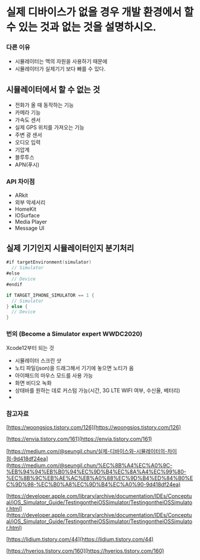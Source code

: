 # 실제 디바이스가 없을 경우 개발 환경에서 할 수 있는 것과 없는 것을 설명하시오.

### 다른 이유

- 시뮬레이터는 맥의 자원을 사용하기 때문에
- 시뮬레이터가 실제기기 보다 빠를 수 있다.

## 시뮬레이터에서 할 수 없는 것

- 전화가 올 때 동작하는 기능
- 카메라 기능
- 가속도 센서
- 실제 GPS 위치를 가져오는 기능
- 주변 광 센서
- 오디오 입력
- 기압계
- 블루투스
- APN(푸시)

### API 차이점

- ARkit
- 외부 악세서리
- HomeKit
- IOSurface
- Media Player
- Message UI

## 실제 기기인지 시뮬레이터인지 분기처리

```swift
#if targetEnvironment(simulator)
  // Simulator
#else
  // Device
#endif
```

```swift
if TARGET_IPHONE_SIMULATOR == 1 {
  // Simulator
} else {
  // Device
}
```

### 번외 (Become a Simulator expert WWDC2020)

Xcode12부터 되는 것

- 시뮬레이터 스크린 샷
- 노티 파일(json)을 드래그해서 기기에 놓으면 노티가 옴
- 아이패드의 마우스 모드를 사용 가능
- 화면 비디오 녹화
- 상태바를 원하는 데로 커스텀 가능(시간, 3G LTE WIFI 여부, 수신율, 베터리)
- 

### 참고자료

[https://woongsios.tistory.com/126](https://woongsios.tistory.com/126)

[https://envia.tistory.com/161](https://envia.tistory.com/161)

[https://medium.com/@seungil.chun/실제-디바이스와-시뮬레이터의-차이점-9d418df24ea](https://medium.com/@seungil.chun/%EC%8B%A4%EC%A0%9C-%EB%94%94%EB%B0%94%EC%9D%B4%EC%8A%A4%EC%99%80-%EC%8B%9C%EB%AE%AC%EB%A0%88%EC%9D%B4%ED%84%B0%EC%9D%98-%EC%B0%A8%EC%9D%B4%EC%A0%90-9d418df24ea)

[https://developer.apple.com/library/archive/documentation/IDEs/Conceptual/iOS_Simulator_Guide/TestingontheiOSSimulator/TestingontheiOSSimulator.html](https://developer.apple.com/library/archive/documentation/IDEs/Conceptual/iOS_Simulator_Guide/TestingontheiOSSimulator/TestingontheiOSSimulator.html)

[https://lidium.tistory.com/44](https://lidium.tistory.com/44)

[https://hyerios.tistory.com/160](https://hyerios.tistory.com/160)
